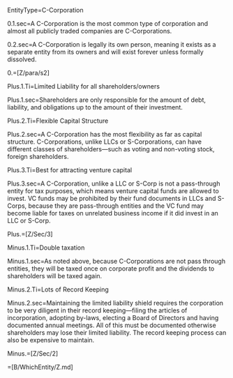 EntityType=C-Corporation

0.1.sec=A C-Corporation is the most common type of corporation and almost all publicly traded companies are C-Corporations.

0.2.sec=A C-Corporation is legally its own person, meaning it exists as a separate entity from its owners and will exist forever unless formally dissolved.

0.=[Z/para/s2]

Plus.1.Ti=Limited Liability for all shareholders/owners

Plus.1.sec=Shareholders are only responsible for the amount of debt, liability, and obligations up to the amount of their investment.

Plus.2.Ti=Flexible Capital Structure

Plus.2.sec=A C-Corporation has the most flexibility as far as capital structure.  C-Corporations, unlike LLCs or S-Corporations, can have different classes of shareholders—such as voting and non-voting stock, foreign shareholders.

Plus.3.Ti=Best for attracting venture capital

Plus.3.sec=A C-Corporation, unlike a LLC or S-Corp is not a pass-through entity for tax purposes, which means venture capital funds are allowed to invest.  VC funds may be prohibited by their fund documents in LLCs and S-Corps, because they are pass-through entities and the VC fund may become liable for taxes on unrelated business income if it did invest in an LLC or S-Corp.

Plus.=[Z/Sec/3]

Minus.1.Ti=Double taxation

Minus.1.sec=As noted above, because C-Corporations are not pass through entities, they will be taxed once on corporate profit and the dividends to shareholders will be taxed again.

Minus.2.Ti=Lots of Record Keeping

Minus.2.sec=Maintaining the limited liability shield requires the corporation to be very diligent in their record keeping—filing the articles of incorporation, adopting by-laws, electing a Board of Directors and having documented annual meetings.   All of this must be documented otherwise shareholders may lose their limited liability.  The record keeping process can also be expensive to maintain.

Minus.=[Z/Sec/2]

=[B/WhichEntity/Z.md]